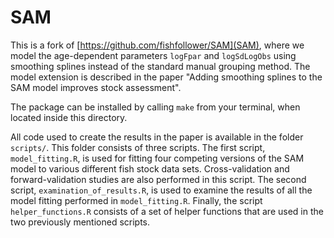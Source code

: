 # SAM

This is a fork of [https://github.com/fishfollower/SAM](SAM), where we model the age-dependent
parameters `logFpar` and `logSdLogObs` using smoothing splines instead of the standard manual
grouping method. The model extension is described in the paper "Adding smoothing splines to the SAM
model improves stock assessment".

The package can be installed by calling `make` from your terminal, when located inside this directory.

All code used to create the results in the paper is available in the folder `scripts/`. This
folder consists of three scripts. The first script, `model_fitting.R`, is used for fitting four
competing versions of the SAM model to various different fish stock data sets. Cross-validation and
forward-validation studies are also performed in this script. The second script,
`examination_of_results.R`, is used to examine the results of all the model fitting performed in
`model_fitting.R`. Finally, the script `helper_functions.R` consists of a set of helper functions
that are used in the two previously mentioned scripts.

